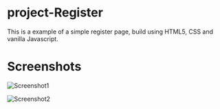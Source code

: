 # project-Register

This is a example of a simple register page, build using HTML5, CSS and vanilla Javascript.

# Screenshots


![Screenshot1](https://user-images.githubusercontent.com/26155340/148008360-892ae4fd-8b85-4ed4-a9ca-29beb4145857.png)

![Screenshot2](https://user-images.githubusercontent.com/26155340/148008363-1159adc3-98df-4e4f-83f8-f00e1eec6e89.png)
